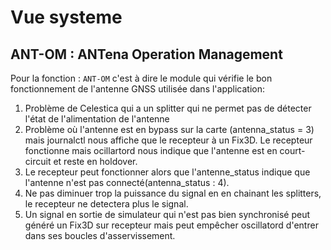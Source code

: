 # Vue systeme

## ANT-OM : ANTena Operation Management

Pour la fonction : `ANT-OM` c'est à dire le module qui vérifie le bon fonctionnement de l'antenne GNSS utilisée dans l'application:
 1) Problème de Celestica qui a un splitter qui ne permet pas de détecter l'état de l'alimentation de l'antenne
 2) Problème où l'antenne est en bypass sur la carte (antenna_status = 3) mais journalctl nous affiche que le recepteur à un Fix3D. Le recepteur fonctionne mais ocillartord nous indique que l'antenne est en court-circuit et reste en holdover.
 3) Le recepteur peut fonctionner alors que l'antenne_status indique que l'antenne n'est pas connecté(antenna_status : 4).
 4) Ne pas diminuer trop la puissance du signal en en chainant les splitters, le recepteur ne detectera plus le signal.
 5) Un signal en sortie de simulateur qui n'est pas bien synchronisé peut généré un Fix3D sur recepteur mais peut empêcher oscillatord d'entrer dans ses boucles d'asservissement.
